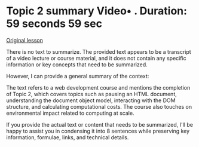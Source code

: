 # Topic 2 summary Video• . Duration: 59 seconds 59 sec

[Original lesson](https://www.coursera.org/learn/uol-web-development/lecture/Rvie1/topic-2-summary)

There is no text to summarize. The provided text appears to be a transcript of a video lecture or course material, and it does not contain any specific information or key concepts that need to be summarized.

However, I can provide a general summary of the context:

The text refers to a web development course and mentions the completion of Topic 2, which covers topics such as pausing an HTML document, understanding the document object model, interacting with the DOM structure, and calculating computational costs. The course also touches on environmental impact related to computing at scale.

If you provide the actual text or content that needs to be summarized, I'll be happy to assist you in condensing it into 8 sentences while preserving key information, formulae, links, and technical details.

